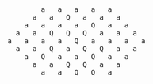 <pre>
        a   a   a   a   a        
      a   a   Q   a   a   a      
    a   a   a   a   Q   a   a    
  a   a   Q   Q   Q   a   a   a  
a   a   a   a   Q   a   a   a   a
  a   a   Q   a   Q   Q   a   a  
    a   Q   a   a   Q   a   a    
      a   a   Q   Q   a   a      
        a   a   Q   Q   a        
</pre>
